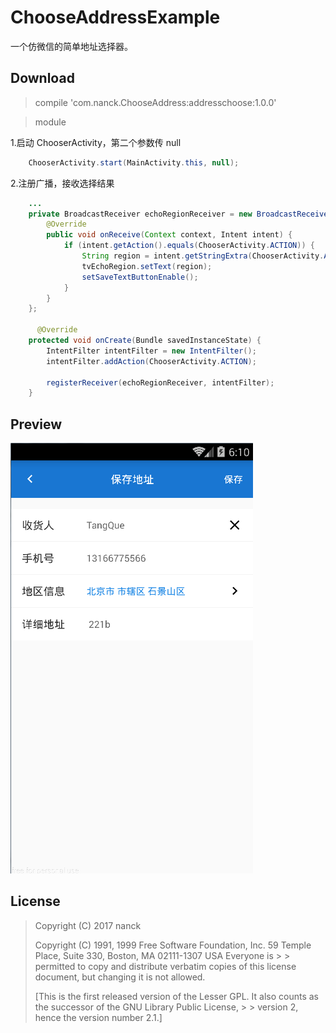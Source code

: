 # ChooseAddressExample
一个仿微信的简单地址选择器。

## Download
> compile 'com.nanck.ChooseAddress:addresschoose:1.0.0'

> module

1.启动 ChooserActivity，第二个参数传 null
```JAVA
    ChooserActivity.start(MainActivity.this, null);
```
2.注册广播，接收选择结果
```JAVA
    ...
    private BroadcastReceiver echoRegionReceiver = new BroadcastReceiver() {
        @Override
        public void onReceive(Context context, Intent intent) {
            if (intent.getAction().equals(ChooserActivity.ACTION)) {
                String region = intent.getStringExtra(ChooserActivity.ART_ADDRESS);
                tvEchoRegion.setText(region);
                setSaveTextButtonEnable();
            }
        }
    };
    
      @Override
    protected void onCreate(Bundle savedInstanceState) {
        IntentFilter intentFilter = new IntentFilter();
        intentFilter.addAction(ChooserActivity.ACTION);

        registerReceiver(echoRegionReceiver, intentFilter);
    }
```
## Preview
![preview1](preview3.png)

## License
> Copyright (C) 2017 nanck
>
> Copyright (C) 1991, 1999 Free Software Foundation, Inc. 59 Temple Place, Suite 330, Boston, MA 02111-1307 USA Everyone is > > permitted to copy and distribute verbatim copies of this license document, but changing it is not allowed.
> 
> [This is the first released version of the Lesser GPL. It also counts as the successor of the GNU Library Public License, > > version 2, hence the version number 2.1.]
